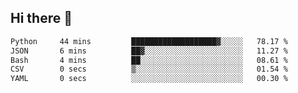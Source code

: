 ## Hi there 👋

<!--START_SECTION:waka-->

```txt
Python     44 mins         ███████████████████▓░░░░░   78.17 %
JSON       6 mins          ██▓░░░░░░░░░░░░░░░░░░░░░░   11.27 %
Bash       4 mins          ██░░░░░░░░░░░░░░░░░░░░░░░   08.61 %
CSV        0 secs          ▒░░░░░░░░░░░░░░░░░░░░░░░░   01.54 %
YAML       0 secs          ░░░░░░░░░░░░░░░░░░░░░░░░░   00.30 %
```

<!--END_SECTION:waka-->

<!--
**OliverShang/OliverShang** is a ✨ _special_ ✨ repository because its `README.md` (this file) appears on your GitHub profile.

Here are some ideas to get you started:

- 🔭 I’m currently working on ...
- 🌱 I’m currently learning ...
- 👯 I’m looking to collaborate on ...
- 🤔 I’m looking for help with ...
- 💬 Ask me about ...
- 📫 How to reach me: ...
- 😄 Pronouns: ...
- ⚡ Fun fact: ...
-->
